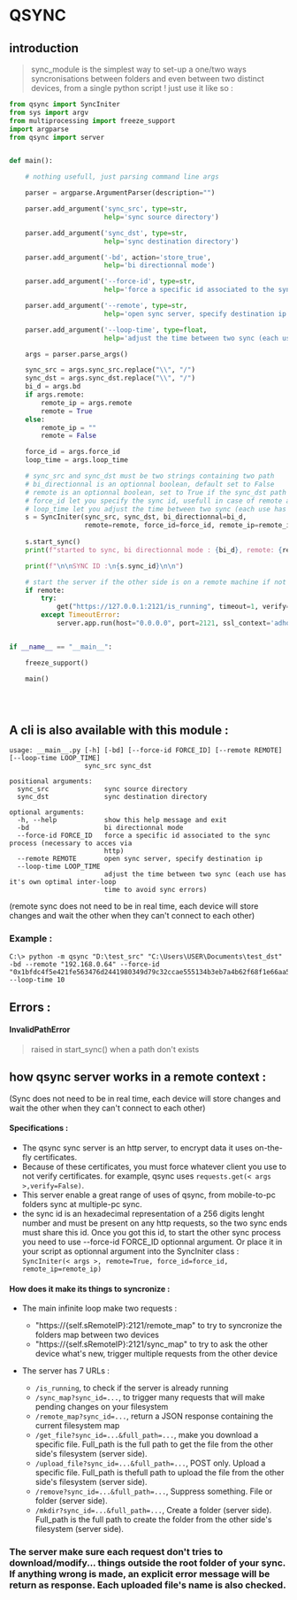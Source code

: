 # QSYNC

## introduction
> sync_module is the simplest way to set-up a one/two ways syncronisations between folders and even between two distinct devices, from a single python script ! just use it like so :

```python
from qsync import SyncIniter
from sys import argv
from multiprocessing import freeze_support
import argparse
from qsync import server


def main():

    # nothing usefull, just parsing command line args

    parser = argparse.ArgumentParser(description="")

    parser.add_argument('sync_src', type=str,
                        help='sync source directory')

    parser.add_argument('sync_dst', type=str,
                        help='sync destination directory')

    parser.add_argument('-bd', action='store_true',
                        help='bi directionnal mode')

    parser.add_argument('--force-id', type=str,
                        help='force a specific id associated to the sync process (necessary to acces via http)')

    parser.add_argument('--remote', type=str,
                        help='open sync server, specify destination ip')

    parser.add_argument('--loop-time', type=float,
                        help='adjust the time between two sync (each use has it\'s own optimal inter-loop time to avoid sync errors'))

    args = parser.parse_args()

    sync_src = args.sync_src.replace("\\", "/")
    sync_dst = args.sync_dst.replace("\\", "/")
    bi_d = args.bd
    if args.remote:
        remote_ip = args.remote
        remote = True
    else:
        remote_ip = ""
        remote = False

    force_id = args.force_id
    loop_time = args.loop_time

    # sync_src and sync_dst must be two strings containing two path
    # bi_directionnal is an optionnal boolean, default set to False
    # remote is an optionnal boolean, set to True if the sync_dst path is on a remote location
    # force_id let you specify the sync id, usefull in case of remote and/or want to keep a sync state after shutdown
    # loop_time let you adjust the time between two sync (each use has it\'s own optimal inter-loop time to avoid sync errors)
    s = SyncIniter(sync_src, sync_dst, bi_directionnal=bi_d,
                   remote=remote, force_id=force_id, remote_ip=remote_ip,loop_time=loop_time)
     
    s.start_sync()
    print(f"started to sync, bi directionnal mode : {bi_d}, remote: {remote}")

    print(f"\n\nSYNC ID :\n{s.sync_id}\n\n")

    # start the server if the other side is on a remote machine if not already running
    if remote:
        try:
            get("https://127.0.0.1:2121/is_running", timeout=1, verify=False)
        except TimeoutError:
            server.app.run(host="0.0.0.0", port=2121, ssl_context='adhoc')


if __name__ == "__main__":

    freeze_support()

    main()


    
```

## A cli is also available with this module :

```
usage: __main__.py [-h] [-bd] [--force-id FORCE_ID] [--remote REMOTE] [--loop-time LOOP_TIME]
                   sync_src sync_dst

positional arguments:
  sync_src              sync source directory
  sync_dst              sync destination directory

optional arguments:
  -h, --help            show this help message and exit
  -bd                   bi directionnal mode
  --force-id FORCE_ID   force a specific id associated to the sync process (necessary to acces via
                        http)
  --remote REMOTE       open sync server, specify destination ip
  --loop-time LOOP_TIME
                        adjust the time between two sync (each use has it's own optimal inter-loop
                        time to avoid sync errors)
```
(remote sync does not need to be in real time, each device will store changes and wait the other when they can't connect to each other)

### Example :

```
C:\> python -m qsync "D:\test_src" "C:\Users\USER\Documents\test_dst" -bd --remote "192.168.0.64" --force-id "0x1bfdc4f5e421fe563476d2441980349d79c32ccae555134b3eb7a4b62f68f1e66aa574f933289edbc6043b25977b69f2c921961fd60596e4281464fc84f76d3c16df24db5c15fcf98ab071aaf6711da44efcc0024f37a0213b98e42739eb5398cf760a307149cfb58dfa5a" --loop-time 10
```


## Errors :

#### InvalidPathError
> raised in start_sync() when a path don't exists



## how qsync server works in a remote context :
(Sync does not need to be in real time, each device will store changes and wait the other when they can't connect to each other)
#### Specifications :
- The qsync sync server is an http server, to encrypt data it uses on-the-fly certificates.
- Because of these certificates, you must force whatever client you use to not verify certificates.
for example, qsync uses ```requests.get(< args >,verify=False)```. 
- This server enable a great range of uses of qsync, from mobile-to-pc folders sync at multiple-pc sync.
- the sync id is an hexadecimal representation of a 256 digits lenght number and must be present on any http requests, so the two sync ends must share this id. Once you got this id, to start the other sync process you need to use --force-id FORCE_ID optionnal argument. Or place it in your script as optionnal argument into the SyncIniter class : ``SyncIniter(< args >, remote=True, force_id=force_id, remote_ip=remote_ip)`` 

#### How does it make its things to syncronize :


- The main infinite loop make two requests :
  - "https://{self.sRemoteIP}:2121/remote_map" to try to syncronize the folders map between two devices
  - "https://{self.sRemoteIP}:2121/sync_map" to try to ask the other device what's new, trigger multiple requests from the other device


- The server has 7 URLs :
    - ``/is_running``, to check if the server is already running
    - ``/sync_map?sync_id=...``, to trigger many requests that will make pending changes on your filesystem
    - ``/remote_map?sync_id=...``, return a JSON response containing the current filesystem map
    - ``/get_file?sync_id=...&full_path=...``, make you download a specific file. Full_path is the full path to get the file from the other side's filesystem (server side).
    - ``/upload_file?sync_id=...&full_path=...``, POST only. Upload a specific file. Full_path is thefull path to upload the file from the other side's filesystem (server side).
    - ``/remove?sync_id=...&full_path=...``, Suppress something. File or folder (server side).
    - ``/mkdir?sync_id=...&full_path=...``, Create a folder (server side). Full_path is the full path to create the folder from the other side's filesystem (server side).

### The server make sure each request don't tries to download/modify... things outside the root folder of your sync. If anything wrong is made, an explicit error message will be return as response. Each uploaded file's name is also checked. 